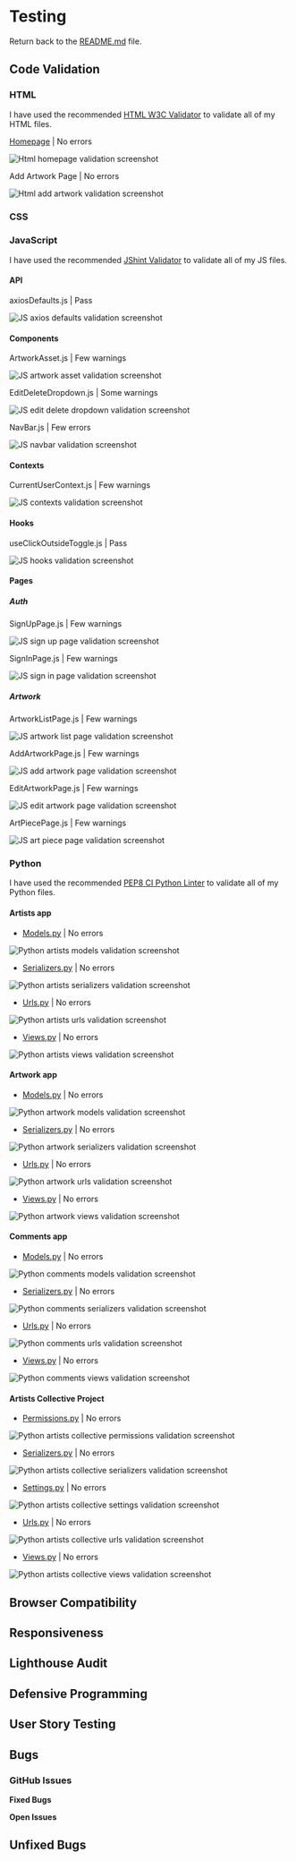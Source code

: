 # Testing

Return back to the [README.md](README.md) file.

## Code Validation

### HTML

I have used the recommended [HTML W3C Validator](https://validator.w3.org) to validate all of my HTML files.

[Homepage](https://validator.w3.org/nu/?doc=https%3A%2F%2Fdesign-hub-af7f99885c3f.herokuapp.com%2F) | No errors 

![Html homepage validation screenshot](documentation/html_homepage_validation_screenshot.png)

Add Artwork Page | No errors

![Html add artwork validation screenshot](documentation/html_add_artwork_validation_screenshot.png)

### CSS

### JavaScript

I have used the recommended [JShint Validator](https://jshint.com) to validate all of my JS files.

#### API

axiosDefaults.js | Pass

![JS axios defaults validation screenshot](documentation/js_axiosdefaults_validation_screenshot.png)

#### Components

ArtworkAsset.js | Few warnings

![JS artwork asset validation screenshot](documentation/js_artworkasset_validation_screenshot.png)

EditDeleteDropdown.js | Some warnings

![JS edit delete dropdown validation screenshot](documentation/js_editdeletedropdown_validation_screenshot.png)

NavBar.js | Few errors

![JS navbar validation screenshot](documentation/js_navbar_validation_screenshot.png)

#### Contexts

CurrentUserContext.js | Few warnings

![JS contexts validation screenshot](documentation/js_contexts_validation_screenshot.png)

#### Hooks

useClickOutsideToggle.js | Pass

![JS hooks validation screenshot](documentation/js_hooks_validation_screenshot.png)

#### Pages

##### Auth

SignUpPage.js | Few warnings

![JS sign up page validation screenshot](documentation/js_sign_up_page_validation_screenshot.png)

SignInPage.js | Few warnings

![JS sign in page validation screenshot](documentation/js_sign_in_page_validation_screenshot.png)

##### Artwork

ArtworkListPage.js | Few warnings

![JS artwork list page validation screenshot](documentation/js_artworklist_page_validation_screenshot.png)

AddArtworkPage.js | Few warnings

![JS add artwork page validation screenshot](documentation/js_addartwork_page_validation_screenshot.png)

EditArtworkPage.js | Few warnings

![JS edit artwork page validation screenshot](documentation/js_editartwork_page_validation_screenshot.png)

ArtPiecePage.js | Few warnings

![JS art piece page validation screenshot](documentation/js_artpiece_page_validation_screenshot.png)

### Python

I have used the recommended [PEP8 CI Python Linter](https://pep8ci.herokuapp.com) to validate all of my Python files.

#### Artists app

- [Models.py](https://pep8ci.herokuapp.com/https://raw.githubusercontent.com/brindle5/design_hub/main/artists/models.py) | No errors

![Python artists models validation screenshot](documentation/python_artists_models_validation_screenshot.png)

- [Serializers.py](https://pep8ci.herokuapp.com/https://raw.githubusercontent.com/brindle5/design_hub/main/artists/serializers.py) | No errors

![Python artists serializers validation screenshot](documentation/python_artists_serializers_validation_screenshot.png)

- [Urls.py](https://pep8ci.herokuapp.com/https://raw.githubusercontent.com/brindle5/design_hub/main/artists/urls.py) | No errors

![Python artists urls validation screenshot](documentation/python_artists_urls_validation_screenshot.png)

- [Views.py](https://pep8ci.herokuapp.com/https://raw.githubusercontent.com/brindle5/design_hub/main/artists/views.py) | No errors

![Python artists views validation screenshot](documentation/python_artists_views_validation_screenshot.png)

#### Artwork app

- [Models.py](https://pep8ci.herokuapp.com/https://raw.githubusercontent.com/brindle5/design_hub/main/artwork/models.py) | No errors

![Python artwork models validation screenshot](documentation/python_artwork_models_validation_screenshot.png)

- [Serializers.py](https://pep8ci.herokuapp.com/https://raw.githubusercontent.com/brindle5/design_hub/main/artwork/serializers.py) | No errors

![Python artwork serializers validation screenshot](documentation/python_artwork_serializers_validation_screenshot.png)

- [Urls.py](https://pep8ci.herokuapp.com/https://raw.githubusercontent.com/brindle5/design_hub/main/artwork/urls.py) | No errors

![Python artwork urls validation screenshot](documentation/python_artwork_urls_validation_screenshot.png)

- [Views.py](https://pep8ci.herokuapp.com/https://raw.githubusercontent.com/brindle5/design_hub/main/artwork/views.py) | No errors

![Python artwork views validation screenshot](documentation/python_artwork_views_validation_screenshot.png)

#### Comments app

- [Models.py](https://pep8ci.herokuapp.com/https://raw.githubusercontent.com/brindle5/design_hub/main/comments/models.py) | No errors

![Python comments models validation screenshot](documentation/python_comments_models_validation_screenshot.png)

- [Serializers.py](https://pep8ci.herokuapp.com/https://raw.githubusercontent.com/brindle5/design_hub/main/comments/serializers.py) | No errors

![Python comments serializers validation screenshot](documentation/python_comments_serializers_validation_screenshot.png)

- [Urls.py](https://pep8ci.herokuapp.com/https://raw.githubusercontent.com/brindle5/design_hub/main/comments/urls.py) | No errors

![Python comments urls validation screenshot](documentation/python_comments_urls_validation_screenshot.png)

- [Views.py](https://pep8ci.herokuapp.com/https://raw.githubusercontent.com/brindle5/design_hub/main/comments/views.py) | No errors

![Python comments views validation screenshot](documentation/python_comments_views_validation_screenshot.png)

#### Artists Collective Project

- [Permissions.py](https://pep8ci.herokuapp.com/https://raw.githubusercontent.com/brindle5/design_hub/main/artists_collective/permissions.py) | No errors

![Python artists collective permissions validation screenshot](documentation/python_artists_collective_permissions_validation_screenshot.png)

- [Serializers.py](https://pep8ci.herokuapp.com/https://raw.githubusercontent.com/brindle5/design_hub/main/artists_collective/serializers.py) | No errors

![Python artists collective serializers validation screenshot](documentation/python_artists_collective_serializers_validation_screenshot.png)

- [Settings.py](https://pep8ci.herokuapp.com/https://raw.githubusercontent.com/brindle5/design_hub/main/artists_collective/settings.py) | No errors

![Python artists collective settings validation screenshot](documentation/python_artists_collective_settings_validation_screenshot.png)

- [Urls.py](https://pep8ci.herokuapp.com/https://raw.githubusercontent.com/brindle5/design_hub/main/artists_collective/urls.py) | No errors

![Python artists collective urls validation screenshot](documentation/python_artists_collective_urls_validation_screenshot.png)

- [Views.py](https://pep8ci.herokuapp.com/https://raw.githubusercontent.com/brindle5/design_hub/main/artists_collective/views.py) | No errors

![Python artists collective views validation screenshot](documentation/python_artists_collective_views_validation_screenshot.png)

## Browser Compatibility

## Responsiveness

## Lighthouse Audit

## Defensive Programming

## User Story Testing

## Bugs

### GitHub **Issues**

**Fixed Bugs**

**Open Issues**

## Unfixed Bugs